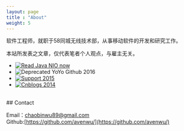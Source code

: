```yaml
---
layout: page
title : "About"
weight: 5
---
```


软件工程师，就职于58同城无线技术部，从事移动软件的开发和研究工作。

本站所发表之文章，仅代表笔者个人观点，与雇主无关。

<!-- Start WOWSlider.com HEAD section -->
<link rel="stylesheet" type="text/css" href="{{ site.baseurl}}/public/wowslider/style.css" />
<script type="text/javascript" src="{{ site.baseurl}}/public/wowslider/jquery.js"></script>
<!-- End WOWSlider.com HEAD section -->

<!-- Start WOWSlider.com BODY section -->
<div id="wowslider-container1">
<div class="ws_images"><ul>
        <li><a href="http://java-nio.avenwu.net" target="_blank"><img src="{{ site.baseurl }}/assets/images/java-nio-720.png" alt="Read Java NIO now" title="" id="wows1_0"/></a></li>
        <li><img src="{{ site.baseurl }}/assets/images/yoyo-1024-500.png" alt="Deprecated YoYo Github 2016" title="" id="wows1_1"/></li>
        <li><a href="https://github.com/avenwu/support" target="_blank"><img src="{{ site.baseurl }}/assets/images/support-1024-500.png" alt="Support 2015" title="" id="wows1_2"/></a></li>
        <li><a href="http://blog.hacktons.cn/cnblogs/" target="_blank"><img src="{{ site.baseurl }}/assets/images/cnblogs-1024-500.png" alt="Cnblogs 2014" title="" id="wows1_3"/></a></li>
        <!-- <li><img src="{{ site.baseurl}}/public/data1/images/imageslider5.jpg" alt="image-slider-5" title="image-slider-5" id="wows1_4"/></li> -->
    </ul></div>
    <div class="ws_bullets"><div>
        <a href="#" title="Java NIO"></a>
        <a href="#" title="Deprecated YoYo Github 2016"></a>
        <a href="#" title="Support 2015"></a>
        <a href="#" title="Cnblogs 2014"></a>
        <!-- <a href="#" title="image-slider-5"><span> <img src="{{ site.baseurl}}/public/data1/tooltips/imageslider5.jpg" alt="image-slider-5"/>5</span></a> -->
    </div></div>
<div class="ws_shadow"></div>
</div>  
<script type="text/javascript" src="{{ site.baseurl}}/public/wowslider/wowslider.js"></script>
<script type="text/javascript" src="{{ site.baseurl}}/public/wowslider/script.js"></script>

<br>
## Contact

Email：<chaobinwu89@gmail.com>  
Github:[https://github.com/avenwu/](https://github.com/avenwu/)